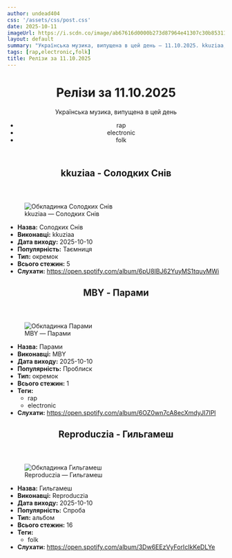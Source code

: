 ```yaml
---
author: undead404
css: '/assets/css/post.css'
date: 2025-10-11
imageUrl: https://i.scdn.co/image/ab67616d0000b273d87964e41307c30b85311aab
layout: default
summary: "Українська музика, випущена в цей день – 11.10.2025. kkuziaa, MBY, Reproduczia та інші"
tags: [rap,electronic,folk]
title: Релізи за 11.10.2025
---
```


<main class="main-content">
  <header>
    <h1>Релізи за <time datetime="2025-10-11">11.10.2025</time></h1>
    <p class="summary">Українська музика, випущена в цей день</p>
      <ul class="tags">
          <li>rap</li>
          <li>electronic</li>
          <li>folk</li>
      </ul>
  </header>
  <section class="releases">
    <article class="release">
      <header>
        <h2>
          kkuziaa - Солодких Снів
        </h2>
      </header>
      <figure>
        <img src="https://i.scdn.co/image/ab67616d0000b273d87964e41307c30b85311aab" alt="Обкладинка Солодких Снів">
        <figcaption>kkuziaa — Солодких Снів</figcaption>
      </figure>
      <ul>
        <li><strong>Назва:</strong> Солодких Снів</li>
        <li><strong>Виконавці:</strong> kkuziaa</li>
        <li><strong>Дата виходу:</strong> 2025-10-10</li>
        <li><strong>Популярність:</strong> Таємниця</li>
        <li><strong>Тип:</strong> окремок</li>
        <li><strong>Всього стежин:</strong> 5</li>
        <li><strong>Слухати:</strong> <a href="https://open.spotify.com/album/6pU8IBJ62YuyMS1tquyMWi" target="_blank">https:&#x2F;&#x2F;open.spotify.com&#x2F;album&#x2F;6pU8IBJ62YuyMS1tquyMWi</a></li>
      </ul>
    </article>
    <article class="release">
      <header>
        <h2>
          MBY - Парами
        </h2>
      </header>
      <figure>
        <img src="https://i.scdn.co/image/ab67616d0000b2738aceca2e75978294b5ea11b1" alt="Обкладинка Парами">
        <figcaption>MBY — Парами</figcaption>
      </figure>
      <ul>
        <li><strong>Назва:</strong> Парами</li>
        <li><strong>Виконавці:</strong> MBY</li>
        <li><strong>Дата виходу:</strong> 2025-10-10</li>
        <li><strong>Популярність:</strong> Проблиск</li>
        <li><strong>Тип:</strong> окремок</li>
        <li><strong>Всього стежин:</strong> 1</li>
            <li><strong>Теги:</strong>
            <ul class="tags">
                <li class="tag">rap</li>
                <li class="tag">electronic</li>
            </ul>
            </li>
        <li><strong>Слухати:</strong> <a href="https://open.spotify.com/album/6OZ0wn7cA8ecXmdyJI7IPl" target="_blank">https:&#x2F;&#x2F;open.spotify.com&#x2F;album&#x2F;6OZ0wn7cA8ecXmdyJI7IPl</a></li>
      </ul>
    </article>
    <article class="release">
      <header>
        <h2>
          Reproduczia - Гильгамеш
        </h2>
      </header>
      <figure>
        <img src="https://i.scdn.co/image/ab67616d0000b273a736063420631f59ec5c55c1" alt="Обкладинка Гильгамеш">
        <figcaption>Reproduczia — Гильгамеш</figcaption>
      </figure>
      <ul>
        <li><strong>Назва:</strong> Гильгамеш</li>
        <li><strong>Виконавці:</strong> Reproduczia</li>
        <li><strong>Дата виходу:</strong> 2025-10-10</li>
        <li><strong>Популярність:</strong> Спроба</li>
        <li><strong>Тип:</strong> альбом</li>
        <li><strong>Всього стежин:</strong> 16</li>
            <li><strong>Теги:</strong>
            <ul class="tags">
                <li class="tag">folk</li>
            </ul>
            </li>
        <li><strong>Слухати:</strong> <a href="https://open.spotify.com/album/3Dw6EEzVyForIcIkKeDLYe" target="_blank">https:&#x2F;&#x2F;open.spotify.com&#x2F;album&#x2F;3Dw6EEzVyForIcIkKeDLYe</a></li>
      </ul>
    </article>
  </section>
</main>